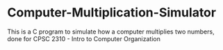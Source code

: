 # Computer-Multiplication-Simulator
This is a C program to simulate how a computer multiplies two numbers,
done for CPSC 2310 - Intro to Computer Organization
